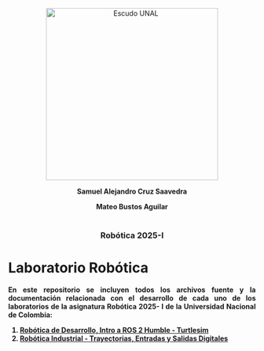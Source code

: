 <div align="center">
<picture>
    <source srcset="https://imgur.com/5bYAzsb.png" media="(prefers-color-scheme: dark)">
    <source srcset="https://imgur.com/Os03JoE.png" media="(prefers-color-scheme: light)">
    <img src="https://imgur.com/Os03JoE.png" alt="Escudo UNAL" width="350px">
</picture>

<strong> Samuel Alejandro Cruz Saavedra<strong><br>
<p align="center">  
<strong> Mateo Bustos Aguilar <strong><br><br>
<p align="center">  

<h3>Robótica 2025-I</h3>

<div align="justify"> 
    
# Laboratorio Robótica
En este repositorio se incluyen todos los archivos fuente y la documentación relacionada con el desarrollo de cada uno de los laboratorios de la asignatura Robótica 2025- I de la Universidad Nacional de Colombia:
1. [Robótica de Desarrollo, Intro a ROS 2 Humble - Turtlesim](https://github.com/SamuelCruz72/Laboratorio_Robotica/blob/main/Lab_1.md)
2. [Robótica Industrial - Trayectorias, Entradas y Salidas Digitales](https://github.com/SamuelCruz72/Laboratorio_Robotica/blob/main/Lab2.md)
